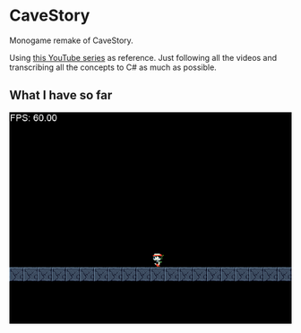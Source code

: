 # CaveStory
Monogame remake of CaveStory.

Using [this YouTube series](https://www.youtube.com/playlist?list=PL006xsVEsbKjSKBmLu1clo85yLrwjY67X) as reference.
Just following all the videos and transcribing all the concepts to C# as much as possible.

## What I have so far

![](2017-11-29_23-46-33.gif)
